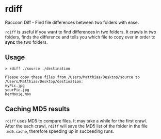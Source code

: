 # rdiff

Raccoon Diff - Find file differences between two folders with ease.

```rdiff``` is useful if you want to find differences in two folders. It crawls in two folders, finds the difference and tells you which file to copy over in order to **sync** the two folders.

## Usage

```
> rdiff ./source ./destination

Please copy these files from /Users/Matthias/Desktop/source to /Users/Matthias/Desktop/destination:
myPic.jpg
yourPic.jpg
herMovie.mov
```

## Caching MD5 results
```rdiff``` uses MD5 to compare files. It may take a while for the first crawl. After the each crawl, ```rdiff``` will save the MD5 list of the folder in the file ```.md5.cache```, therefore speeding up in succeeding runs.
